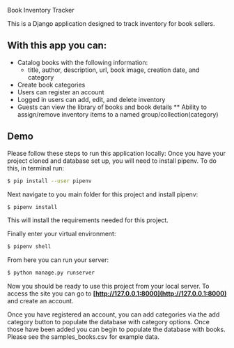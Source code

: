 
Book Inventory Tracker

This is a Django application designed to track inventory for book sellers. 



## With this app you can:

- Catalog books with the following information:
    - title, author, description, url, book image, creation date, and category
- Create book categories
- Users can register an account
- Logged in users can add, edit, and delete inventory
- Guests can view the library of books and book details
** Ability to assign/remove inventory items to a named group/collection(category)

## Demo

Please follow these steps to run this application locally:
Once you have your project cloned and database set up, you will need to install pipenv. To do this, in terminal run:

```bash
$ pip install --user pipenv
```
Next navigate to you main folder for this project and install pipenv:
```bash
$ pipenv install
```
This will install the requirements needed for this project. 

Finally enter your virtual environment:
```bash
$ pipenv shell
```
From here you can run your server:
```bash
$ python manage.py runserver
```
Now you should be ready to use this project from your local server. To access the site you can go to **[http://127.0.0.1:8000](http://127.0.0.1:8000)** and create an account.

Once you have registered an account, you can add categories via the add category button to populate the database with category options. Once those have been added you can begin to populate the database with books. 
Please see the samples_books.csv for example data.